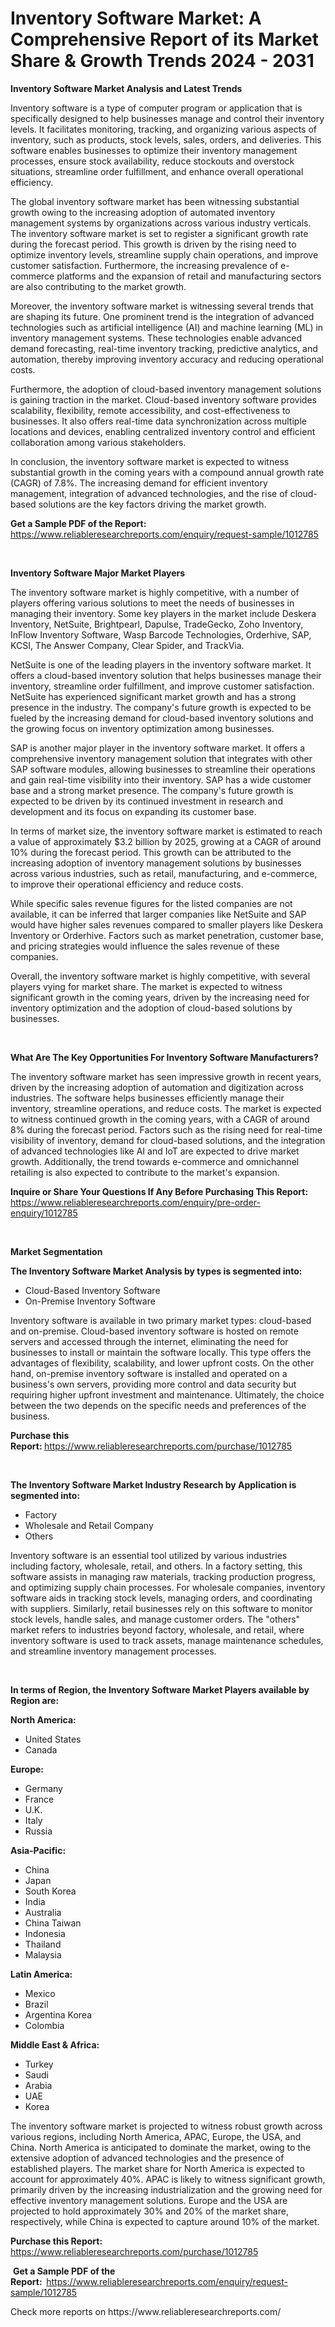 <p><h1>Inventory Software Market: A Comprehensive Report of its Market Share & Growth Trends 2024 - 2031</h1></p><p><strong>Inventory Software Market Analysis and Latest Trends</strong></p>
<p><p>Inventory software is a type of computer program or application that is specifically designed to help businesses manage and control their inventory levels. It facilitates monitoring, tracking, and organizing various aspects of inventory, such as products, stock levels, sales, orders, and deliveries. This software enables businesses to optimize their inventory management processes, ensure stock availability, reduce stockouts and overstock situations, streamline order fulfillment, and enhance overall operational efficiency.</p><p>The global inventory software market has been witnessing substantial growth owing to the increasing adoption of automated inventory management systems by organizations across various industry verticals. The inventory software market is set to register a significant growth rate during the forecast period. This growth is driven by the rising need to optimize inventory levels, streamline supply chain operations, and improve customer satisfaction. Furthermore, the increasing prevalence of e-commerce platforms and the expansion of retail and manufacturing sectors are also contributing to the market growth.</p><p>Moreover, the inventory software market is witnessing several trends that are shaping its future. One prominent trend is the integration of advanced technologies such as artificial intelligence (AI) and machine learning (ML) in inventory management systems. These technologies enable advanced demand forecasting, real-time inventory tracking, predictive analytics, and automation, thereby improving inventory accuracy and reducing operational costs.</p><p>Furthermore, the adoption of cloud-based inventory management solutions is gaining traction in the market. Cloud-based inventory software provides scalability, flexibility, remote accessibility, and cost-effectiveness to businesses. It also offers real-time data synchronization across multiple locations and devices, enabling centralized inventory control and efficient collaboration among various stakeholders.</p><p>In conclusion, the inventory software market is expected to witness substantial growth in the coming years with a compound annual growth rate (CAGR) of 7.8%. The increasing demand for efficient inventory management, integration of advanced technologies, and the rise of cloud-based solutions are the key factors driving the market growth.</p></p>
<p><strong>Get a Sample PDF of the Report:&nbsp;</strong> <a href="https://www.reliableresearchreports.com/enquiry/request-sample/1012785">https://www.reliableresearchreports.com/enquiry/request-sample/1012785</a></p>
<p>&nbsp;</p>
<p><strong>Inventory Software Major Market Players</strong></p>
<p><p>The inventory software market is highly competitive, with a number of players offering various solutions to meet the needs of businesses in managing their inventory. Some key players in the market include Deskera Inventory, NetSuite, Brightpearl, Dapulse, TradeGecko, Zoho Inventory, InFlow Inventory Software, Wasp Barcode Technologies, Orderhive, SAP, KCSI, The Answer Company, Clear Spider, and TrackVia.</p><p>NetSuite is one of the leading players in the inventory software market. It offers a cloud-based inventory solution that helps businesses manage their inventory, streamline order fulfillment, and improve customer satisfaction. NetSuite has experienced significant market growth and has a strong presence in the industry. The company's future growth is expected to be fueled by the increasing demand for cloud-based inventory solutions and the growing focus on inventory optimization among businesses.</p><p>SAP is another major player in the inventory software market. It offers a comprehensive inventory management solution that integrates with other SAP software modules, allowing businesses to streamline their operations and gain real-time visibility into their inventory. SAP has a wide customer base and a strong market presence. The company's future growth is expected to be driven by its continued investment in research and development and its focus on expanding its customer base.</p><p>In terms of market size, the inventory software market is estimated to reach a value of approximately $3.2 billion by 2025, growing at a CAGR of around 10% during the forecast period. This growth can be attributed to the increasing adoption of inventory management solutions by businesses across various industries, such as retail, manufacturing, and e-commerce, to improve their operational efficiency and reduce costs.</p><p>While specific sales revenue figures for the listed companies are not available, it can be inferred that larger companies like NetSuite and SAP would have higher sales revenues compared to smaller players like Deskera Inventory or Orderhive. Factors such as market penetration, customer base, and pricing strategies would influence the sales revenue of these companies.</p><p>Overall, the inventory software market is highly competitive, with several players vying for market share. The market is expected to witness significant growth in the coming years, driven by the increasing need for inventory optimization and the adoption of cloud-based solutions by businesses.</p></p>
<p>&nbsp;</p>
<p><strong>What Are The Key Opportunities For Inventory Software Manufacturers?</strong></p>
<p><p>The inventory software market has seen impressive growth in recent years, driven by the increasing adoption of automation and digitization across industries. The software helps businesses efficiently manage their inventory, streamline operations, and reduce costs. The market is expected to witness continued growth in the coming years, with a CAGR of around 8% during the forecast period. Factors such as the rising need for real-time visibility of inventory, demand for cloud-based solutions, and the integration of advanced technologies like AI and IoT are expected to drive market growth. Additionally, the trend towards e-commerce and omnichannel retailing is also expected to contribute to the market's expansion.</p></p>
<p><strong>Inquire or Share Your Questions If Any Before Purchasing This Report:</strong> <a href="https://www.reliableresearchreports.com/enquiry/pre-order-enquiry/1012785">https://www.reliableresearchreports.com/enquiry/pre-order-enquiry/1012785</a></p>
<p>&nbsp;</p>
<p><strong>Market Segmentation</strong></p>
<p><strong>The Inventory Software Market Analysis by types is segmented into:</strong></p>
<p><ul><li>Cloud-Based Inventory Software</li><li>On-Premise Inventory Software</li></ul></p>
<p><p>Inventory software is available in two primary market types: cloud-based and on-premise. Cloud-based inventory software is hosted on remote servers and accessed through the internet, eliminating the need for businesses to install or maintain the software locally. This type offers the advantages of flexibility, scalability, and lower upfront costs. On the other hand, on-premise inventory software is installed and operated on a business's own servers, providing more control and data security but requiring higher upfront investment and maintenance. Ultimately, the choice between the two depends on the specific needs and preferences of the business.</p></p>
<p><strong>Purchase this Report:&nbsp;</strong><a href="https://www.reliableresearchreports.com/purchase/1012785">https://www.reliableresearchreports.com/purchase/1012785</a></p>
<p>&nbsp;</p>
<p><strong>The Inventory Software Market Industry Research by Application is segmented into:</strong></p>
<p><ul><li>Factory</li><li>Wholesale and Retail Company</li><li>Others</li></ul></p>
<p><p>Inventory software is an essential tool utilized by various industries including factory, wholesale, retail, and others. In a factory setting, this software assists in managing raw materials, tracking production progress, and optimizing supply chain processes. For wholesale companies, inventory software aids in tracking stock levels, managing orders, and coordinating with suppliers. Similarly, retail businesses rely on this software to monitor stock levels, handle sales, and manage customer orders. The "others" market refers to industries beyond factory, wholesale, and retail, where inventory software is used to track assets, manage maintenance schedules, and streamline inventory management processes.</p></p>
<p>&nbsp;</p>
<p><strong>In terms of Region, the Inventory Software Market Players available by Region are:</strong></p>
<p>
    <p> <strong> North America: </strong>
        <ul>
            <li>United States</li>
            <li>Canada</li>
        </ul>
        </p> 
    <p> <strong> Europe: </strong>
        <ul>
            <li>Germany</li>
            <li>France</li>
            <li>U.K.</li>
            <li>Italy</li>
            <li>Russia</li>
        </ul>
        </p> 
    <p> <strong> Asia-Pacific: </strong>
        <ul>
            <li>China</li>
            <li>Japan</li>
            <li>South Korea</li>
            <li>India</li>
            <li>Australia</li>
            <li>China Taiwan</li>
            <li>Indonesia</li>
            <li>Thailand</li>
            <li>Malaysia</li>
        </ul>
        </p> 
    <p> <strong> Latin America: </strong>
        <ul>
            <li>Mexico</li>
            <li>Brazil</li>
            <li>Argentina Korea</li>
            <li>Colombia</li>
        </ul>
        </p> 
    <p> <strong> Middle East & Africa: </strong>
        <ul>
            <li>Turkey</li>
            <li>Saudi</li>
            <li>Arabia</li>
            <li>UAE</li>
            <li>Korea</li>
        </ul>
    </p>
    </p>
<p><p>The inventory software market is projected to witness robust growth across various regions, including North America, APAC, Europe, the USA, and China. North America is anticipated to dominate the market, owing to the extensive adoption of advanced technologies and the presence of established players. The market share for North America is expected to account for approximately 40%. APAC is likely to witness significant growth, primarily driven by the increasing industrialization and the growing need for effective inventory management solutions. Europe and the USA are projected to hold approximately 30% and 20% of the market share, respectively, while China is expected to capture around 10% of the market.</p></p>
<p><strong>Purchase this Report: </strong><a href="https://www.reliableresearchreports.com/purchase/1012785">https://www.reliableresearchreports.com/purchase/1012785</a></p>
<p>&nbsp;<strong>Get a Sample PDF of the Report:&nbsp;&nbsp;</strong><a href="https://www.reliableresearchreports.com/enquiry/request-sample/1012785">https://www.reliableresearchreports.com/enquiry/request-sample/1012785</a></p>
<p><strong></strong></p>
<p>Check more reports on https://www.reliableresearchreports.com/</p>